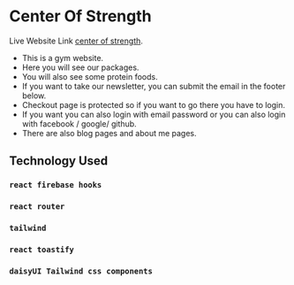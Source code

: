 # Center Of Strength

Live Website Link [center of strength](https://assignment10-e4ffa.web.app/).

* This is a gym website.
* Here you will see our packages.
* You will also see some protein foods.
* If you want to take our newsletter, you can submit the email in the footer below.
* Checkout page is protected so if you want to go there you have to login.
* If you want you can also login with email password or you can also login with facebook / google/ github.
* There are also blog pages and about me pages.

## Technology Used
### `react firebase hooks`
### `react router`
### `tailwind`
### `react toastify`
### `daisyUI Tailwind css components`